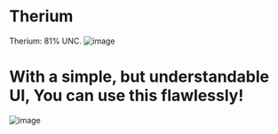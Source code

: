 # Therium
Therium: 81% UNC.
![image](https://github.com/user-attachments/assets/cd842f83-a95b-4282-9bc8-ca142780f8bc)


# With a simple, but understandable UI, You can use this flawlessly!
![image](https://github.com/user-attachments/assets/3332c9d4-ad40-41c5-a744-72ad03e58beb)
